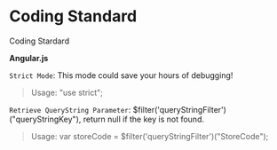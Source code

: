 Coding Standard
==============

Coding Stardard

**Angular.js**

```Strict Mode```: This mode could save your hours of debugging!

>Usage: "use strict";

```Retrieve QueryString Parameter```: $filter('queryStringFilter')("queryStringKey"), return null if the key is not found. 

>Usage: var storeCode = $filter('queryStringFilter')("StoreCode");
